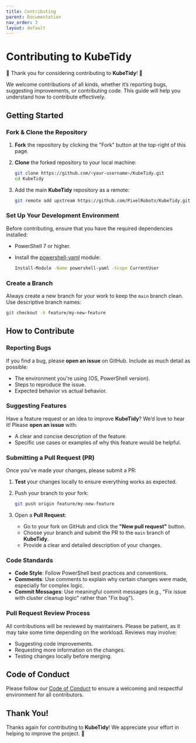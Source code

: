 ```yaml
---
title: Contributing
parent: Documentation
nav_order: 3
layout: default
---
```

# Contributing to KubeTidy

🎉 Thank you for considering contributing to **KubeTidy**! 🎉

We welcome contributions of all kinds, whether it’s reporting bugs, suggesting improvements, or contributing code. This guide will help you understand how to contribute effectively.

## Getting Started

### Fork & Clone the Repository

1. **Fork** the repository by clicking the "Fork" button at the top-right of this page.
2. **Clone** the forked repository to your local machine:

   ```bash
   git clone https://github.com/<your-username>/KubeTidy.git
   cd KubeTidy
   ```

3. Add the main **KubeTidy** repository as a remote:

   ```bash
   git remote add upstream https://github.com/PixelRobots/KubeTidy.git
   ```

### Set Up Your Development Environment

Before contributing, ensure that you have the required dependencies installed:

- PowerShell 7 or higher.
- Install the [powershell-yaml](https://www.powershellgallery.com/packages/powershell-yaml) module:

   ```bash
   Install-Module -Name powershell-yaml -Scope CurrentUser
   ```

### Create a Branch

Always create a new branch for your work to keep the `main` branch clean. Use descriptive branch names:

```bash
git checkout -b feature/my-new-feature
```

## How to Contribute

### Reporting Bugs

If you find a bug, please **open an issue** on GitHub. Include as much detail as possible:
- The environment you're using (OS, PowerShell version).
- Steps to reproduce the issue.
- Expected behavior vs actual behavior.

### Suggesting Features

Have a feature request or an idea to improve **KubeTidy**? We’d love to hear it! Please **open an issue** with:
- A clear and concise description of the feature.
- Specific use cases or examples of why this feature would be helpful.

### Submitting a Pull Request (PR)

Once you've made your changes, please submit a PR:
1. **Test** your changes locally to ensure everything works as expected.
2. Push your branch to your fork:

   ```bash
   git push origin feature/my-new-feature
   ```

3. Open a **Pull Request**:
   - Go to your fork on GitHub and click the **"New pull request"** button.
   - Choose your branch and submit the PR to the `main` branch of **KubeTidy**.
   - Provide a clear and detailed description of your changes.

### Code Standards

- **Code Style**: Follow PowerShell best practices and conventions.
- **Comments**: Use comments to explain why certain changes were made, especially for complex logic.
- **Commit Messages**: Use meaningful commit messages (e.g., "Fix issue with cluster cleanup logic" rather than "Fix bug").

### Pull Request Review Process

All contributions will be reviewed by maintainers. Please be patient, as it may take some time depending on the workload. Reviews may involve:
- Suggesting code improvements.
- Requesting more information on the changes.
- Testing changes locally before merging.

## Code of Conduct

Please follow our [Code of Conduct](../../CODE_OF_CONDUCT.md) to ensure a welcoming and respectful environment for all contributors.

## Thank You!

Thanks again for contributing to **KubeTidy**! We appreciate your effort in helping to improve the project. 🎉
